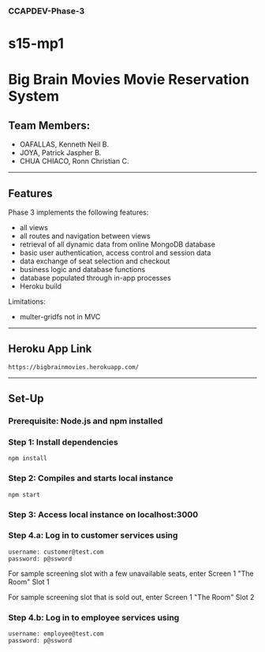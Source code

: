 ### CCAPDEV-Phase-3
# s15-mp1

# Big Brain Movies Movie Reservation System

## Team Members:

* OAFALLAS, Kenneth Neil B.
* JOYA, Patrick Jaspher B.
* CHUA CHIACO, Ronn Christian C.

---

## Features
Phase 3 implements the following features:
- all views
- all routes and navigation between views
- retrieval of all dynamic data from online MongoDB database
- basic user authentication, access control and session data
- data exchange of seat selection and checkout
- business logic and database functions
- database populated through in-app processes
- Heroku build

Limitations:
- multer-gridfs not in MVC

---

## Heroku App Link
```
https://bigbrainmovies.herokuapp.com/
```

---

## Set-Up
### Prerequisite: Node.js and npm installed
### Step 1: Install dependencies
```
npm install
```
### Step 2: Compiles and starts local instance
```
npm start
```
### Step 3: Access local instance on localhost:3000
### Step 4.a: Log in to customer services using
```
username: customer@test.com
password: p@ssword
```

For sample screening slot with a few unavailable seats, enter Screen 1 "The Room" Slot 1

For sample screening slot that is sold out, enter Screen 1 "The Room" Slot 2

### Step 4.b: Log in to employee services using
```
username: employee@test.com
password: p@ssword
```



